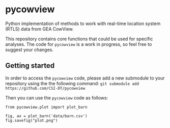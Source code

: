 # pycowview
Python implementation of methods to work with real-time location system (RTLS) data from GEA CowView.

This repository contains core functions that could be used for specific analyses. The code for `pycowview` is a work in progress, so feel free to suggest your changes.

## Getting started
In order to access the `pycowview` code, please add a new submodule to your repository using the the following command:
`git submodule add https://github.com/CSI-DT/pycowview`

Then you can use the `pycowview` code as follows:
```
from pycowview.plot import plot_barn

fig, ax = plot_barn('data/barn.csv')
fig.savefig("plot.png")
```
